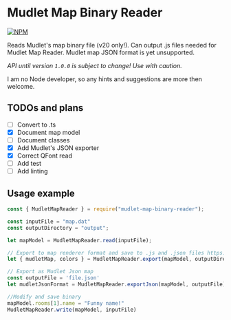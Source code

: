 # Mudlet Map Binary Reader

[![NPM](https://nodei.co/npm/mudlet-map-binary-reader.png)](https://nodei.co/npm/mudlet-map-binary-reader/)

Reads Mudlet's map binary file (v20 only!). Can output .js files needed for Mudlet Map Reader.
Mudlet map JSON format is yet unsupported.

*API until version `1.0.0` is subject to change! Use with caution.*

I am no Node developer, so any hints and suggestions are more then welcome.

## TODOs and plans

- [ ] Convert to .ts
- [X] Document map model
- [ ] Document classes
- [X] Add Mudlet's JSON exporter
- [X] Correct QFont read
- [ ] Add test
- [ ] Add linting
## Usage example

```js
const { MudletMapReader } = require("mudlet-map-binary-reader");

const inputFile = "map.dat"
const outputDirectory = "output";

let mapModel = MudletMapReader.read(inputFile);

// Export to map renderer format and save to .js and .json files https://github.com/Delwing/js-mudlet-map-renderer
let { mudletMap, colors } = MudletMapReader.export(mapModel, outputDirectory);

// Export as Mudlet Json map
const outputFile = 'file.json'
let mudletJsonFormat = MudletMapReader.exportJson(mapModel, outputFile)

//Modify and save binary
mapModel.rooms[1].name = "Funny name!"
MudletMapReader.write(mapModel, inputFile)
```
